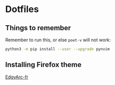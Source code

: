 # Dotfiles

## Things to remember

Remember to run this, or else `poet-v` will not work:

```sh
python3 -m pip install --user --upgrade pynvim
```

## Installing Firefox theme

[EdgyArc-fr](https://github.com/artsyfriedchicken/EdgyArc-fr)
